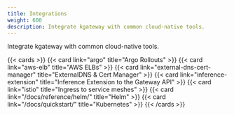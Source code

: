 ```yaml
---
title: Integrations
weight: 600
description: Integrate kgateway with common cloud-native tools.
---
```


Integrate kgateway with common cloud-native tools.

{{< cards >}}
  {{< card link="argo" title="Argo Rollouts" >}}
  {{< card link="aws-elb" title="AWS ELBs" >}}
  {{< card link="external-dns-cert-manager" title="ExternalDNS & Cert Manager"  >}}
  {{< card link="inference-extension" title="Inference Extension to the Gateway API"  >}}
  {{< card link="istio" title="Ingress to service meshes"  >}}
  {{< card link="/docs/reference/helm/" title="Helm"  >}}
  {{< card link="/docs/quickstart/" title="Kubernetes"  >}}
{{< /cards >}}